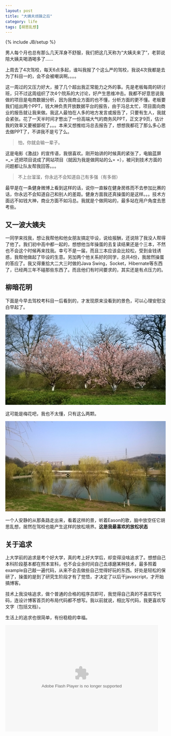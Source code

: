 ```yaml
---
layout: post
title: "大姨夫烦躁之后"
category: life
tags: [胡思乱想]
---
```

{% include JB/setup %}


男人每个月也总有那么几天浑身不舒服，我们把这几天称为“大姨夫来了”，老郭说陪大姨夫喝酒喝多了……

上周去了4次驾校，每天6点多起，谁叫我报了个这么严的驾校，我说4次我都是去为了科目一的，会不会被嘲讽啊。。。。

<!-- break -->

这一周过的又压力好大，接了几个超出我正常能力之外的事。先是老板每周的研讨班，只不过这周组织了次4个院系的大讨论，好产生思维冲击。我都不好意思说我做的项目是电商数据分析，因为我商业方面的也不懂，分析方面的更不懂。老板要我们组出两个PPT，钱大神负责开放数据平台的报告，由于冯总太忙，项目面向商业的报告就让我来做。我这人最怕在人多的地方发言或报告了，只要有生人，我就会紧张。花了一天半时间才憋出了一份高端大气的商务风PPT，正文才9页，估计我的效率又要被鄙视了。。。本来又想推给冯总去报告了，想想我都花了那么多心思去做PPT了，不讲我不是亏了么。

>怕，你就会输一辈子。

这是电影《激战》的宣传语，我很喜欢。刚开始讲的时候真的紧张了，电脑蓝屏=_= 还把项目说成了网站项目（就因为我是做网站的么= =），被问到技术方面的问题都让队友帮我回答。。。

>不上台溜溜，你永远不会知道自己有多强（有多弱）

最早是在一条健身微博上看到这样的话，说你一直躲在健身房练而不去参加比赛的话，你永远不会知道自己和别人的差距。健身方面我还真操蛋的是这样。。。技术方面远不如钱大神，商业方面不如冯总。我就是个做网站的，最多站在用户角度去思考些。



又一波大姨夫
-------------
一同学来找我，想让我帮他和他女朋友搞定毕设，说给报酬，还说除了我没人帮得了他了。我们初中高中都一起的，想想他当年操蛋的去复读结果还是个三本，不然也不会这个时候再来找我。幸亏不是一届，而且三本应该会比较松，受到金钱诱惑，我帮他做起了毕设的生意。另加两个他关系好的同学，总共4份，我居然操蛋的答应了。我又得重拾大二大三时做的Java Swing，Socket，Hibernate等东西了，已经两三年不碰那些东西了。而且他们有时间要求的，其实还是有点压力的。



柳暗花明
---------
下面是今早去驾校考科目一后看到的，才发现原来没看到的景色，可以心理安慰没白早起了。

<img src="/assets/photos/20140314_01.jpg">

这可能是梅花吧，我也不太懂，只有这么两颗。

<img src="/assets/photos/20140314_02.jpg">

一个人安静的从那条路走出来，看着这样的景，听着Eason的歌，脑中放空任它胡思乱想，居然在驾校也能产生这样的放松境界。**这是我最喜欢的放松状态**



关于追求
---------
上大学前的追求是考个好大学，真的考上好大学后，却变得没啥追求了。想想自己本科阶段基本都在照本宣科，也不会业余时间自己去琢磨某种技术，最多照着example自己敲一遍代码，从来不会去做些自己觉得好玩的东西。好处是轻松的保研了，操蛋的是到了研究生阶段才有了觉悟，才决定了以后干javascript，才开始搞博客。

技术上我没啥追求，做个普通的合格的程序员即可，我觉得自己真的不喜欢写代码，连设计博客首页的布局代码都不想写。我以前就说，相比写代码，我更喜欢写文字（包括文档）。

生活上的追求也很简单，有份稳稳的幸福。


<embed src="http://player.yinyuetai.com/video/player/681085/a_0.swf" quality="high" width="480" height="334" align="middle"  allowScriptAccess="sameDomain" allowfullscreen="true" type="application/x-shockwave-flash"></embed>